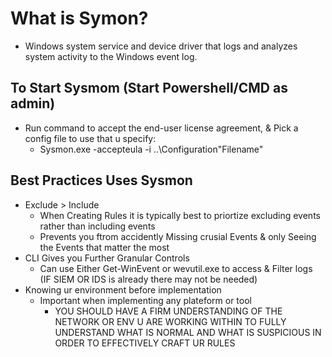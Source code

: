 # What is Symon?

- Windows system service and device driver that logs and analyzes system activity to the Windows event log.

## To Start Sysmom (Start Powershell/CMD as admin)

- Run command to accept the end-user license agreement, & Pick a config file to use that u specify:
  - Sysmon.exe -accepteula -i ..\Configuration\"Filename"


## Best Practices Uses Sysmon

- Exclude > Include
  - When Creating Rules it is typically best to priortize excluding events rather than including events
  - Prevents you ftrom accidently Missing crusial Events & only Seeing the Events that matter the most
- CLI Gives you Further Granular Controls
  - Can use Either Get-WinEvent or wevutil.exe to access & Filter logs (IF SIEM OR IDS is already there may not be needed)
- Knowing ur environment before implementation
  - Important when implementing any plateform or tool
    - YOU SHOULD HAVE A FIRM UNDERSTANDING OF THE NETWORK OR ENV U ARE WORKING WITHIN TO FULLY UNDERSTAND WHAT IS NORMAL AND WHAT IS SUSPICIOUS IN ORDER TO EFFECTIVELY CRAFT UR RULES